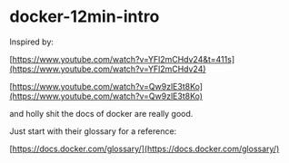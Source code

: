 # docker-12min-intro

Inspired by:

[https://www.youtube.com/watch?v=YFl2mCHdv24&t=411s](https://www.youtube.com/watch?v=YFl2mCHdv24)

[https://www.youtube.com/watch?v=Qw9zlE3t8Ko](https://www.youtube.com/watch?v=Qw9zlE3t8Ko)

and holly shit the docs of docker are really good.

Just start with their glossary for a reference:

[https://docs.docker.com/glossary/](https://docs.docker.com/glossary/)
